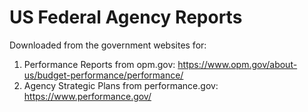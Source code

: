 # US Federal Agency Reports

Downloaded from the government websites for:

1. Performance Reports from opm.gov: https://www.opm.gov/about-us/budget-performance/performance/
2. Agency Strategic Plans from performance.gov: https://www.performance.gov/
